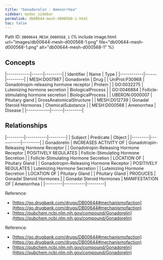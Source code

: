 ```yaml
---
title: "Gonadorelin - Amenorrhea"
sidebar: mydoc_sidebar
permalink: db00644-mesh-d000568-1.html
toc: false 
---
```



Path ID: `DB00644_MESH_D000568_1`
{% include image.html url="images/db00644-mesh-d000568-1.png" file="db00644-mesh-d000568-1.png" alt="db00644-mesh-d000568-1" %}

## Concepts

|------------|------|---------|
| Identifier | Name | Type    |
|------------|------|---------|
| MESH:D007987 | Gonadorelin | Drug |
| UniProt:P30968 | Gonadotropin-releasing hormone receptor | Protein |
| GO:0032275 | Luteinizing hormone secretion | BiologicalProcess |
| GO:0046884 | Follicle-stimulating hormone secretion | BiologicalProcess |
| UBERON:0000007 | Pituitary gland | GrossAnatomicalStructure |
| MESH:D012739 | Gonadal Steroid Hormones | ChemicalSubstance |
| MESH:D000568 | Amenorrhea | Disease |
|------------|------|---------|

## Relationships

|---------|-----------|---------|
| Subject | Predicate | Object  |
|---------|-----------|---------|
| Gonadorelin | INCREASES ACTIVITY OF | Gonadotropin-Releasing Hormone Receptor |
| Gonadotropin-Releasing Hormone Receptor | POSITIVELY REGULATES | Follicle-Stimulating Hormone Secretion |
| Follicle-Stimulating Hormone Secretion | LOCATION OF | Pituitary Gland |
| Gonadotropin-Releasing Hormone Receptor | POSITIVELY REGULATES | Luteinizing Hormone Secretion |
| Luteinizing Hormone Secretion | LOCATION OF | Pituitary Gland |
| Pituitary Gland | PRODUCES | Gonadal Steroid Hormones |
| Gonadal Steroid Hormones | MANIFESTATION OF | Amenorrhea |
|---------|-----------|---------|

Reference: 
  - [https://go.drugbank.com/drugs/DB00644#mechanismofaction](https://go.drugbank.com/drugs/DB00644#mechanismofaction)
  - [https://pubchem.ncbi.nlm.nih.gov/compound/Gonadorelin](https://pubchem.ncbi.nlm.nih.gov/compound/Gonadorelin)

Reference: 
  - [https://go.drugbank.com/drugs/DB00644#mechanismofaction](https://go.drugbank.com/drugs/DB00644#mechanismofaction)
  - [https://pubchem.ncbi.nlm.nih.gov/compound/Gonadorelin](https://pubchem.ncbi.nlm.nih.gov/compound/Gonadorelin)

